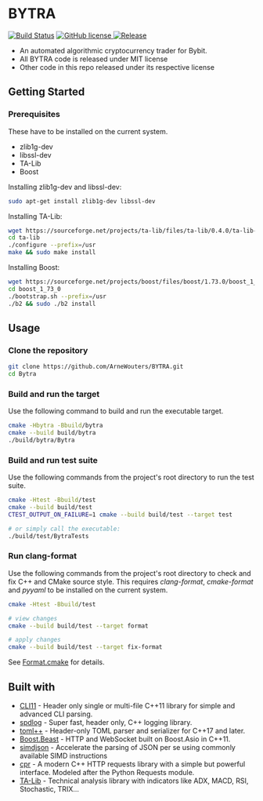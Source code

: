 # BYTRA

[![Build Status](https://travis-ci.com/ArneWouters/BYTRA.svg?token=whAYzQpaYXnwwohSyHG7&branch=master)](https://travis-ci.com/ArneWouters/BYTRA)
<a href="https://github.com/ArneWouters/BYTRA/blob/master/LICENSE" target="_blank">
  <img src="https://img.shields.io/github/license/ArneWouters/BYTRA.svg" alt="GitHub license">
</a>
[![Release](https://img.shields.io/github/release/ArneWouters/BYTRA.svg)](https://github.com/ArneWouters/BYTRA/releases/latest)

* An automated algorithmic cryptocurrency trader for Bybit.
* All BYTRA code is released under MIT license
* Other code in this repo released under its respective license

## Getting Started

### Prerequisites

These have to be installed on the current system.
 * zlib1g-dev
 * libssl-dev
 * TA-Lib
 * Boost
 
Installing zlib1g-dev and libssl-dev:

```bash
sudo apt-get install zlib1g-dev libssl-dev
```
 
Installing TA-Lib:

```bash
wget https://sourceforge.net/projects/ta-lib/files/ta-lib/0.4.0/ta-lib-0.4.0-src.tar.gz && tar -xvzf ta-lib-0.4.0-src.tar.gz > /dev/null
cd ta-lib
./configure --prefix=/usr
make && sudo make install
```
 
Installing Boost:

```bash
wget https://sourceforge.net/projects/boost/files/boost/1.73.0/boost_1_73_0.tar.gz && tar -xvzf boost_1_73_0.tar.gz > /dev/null
cd boost_1_73_0
./bootstrap.sh --prefix=/usr
./b2 && sudo ./b2 install
```

## Usage

### Clone the repository

```bash
git clone https://github.com/ArneWouters/BYTRA.git
cd Bytra
```

### Build and run the target

Use the following command to build and run the executable target.

```bash
cmake -Hbytra -Bbuild/bytra
cmake --build build/bytra
./build/bytra/Bytra
```

### Build and run test suite

Use the following commands from the project's root directory to run the test suite.

```bash
cmake -Htest -Bbuild/test
cmake --build build/test
CTEST_OUTPUT_ON_FAILURE=1 cmake --build build/test --target test

# or simply call the executable: 
./build/test/BytraTests
```

### Run clang-format

Use the following commands from the project's root directory to check and fix C++ and CMake source style.
This requires _clang-format_, _cmake-format_ and _pyyaml_ to be installed on the current system.

```bash
cmake -Htest -Bbuild/test

# view changes
cmake --build build/test --target format

# apply changes
cmake --build build/test --target fix-format
```

See [Format.cmake](https://github.com/TheLartians/Format.cmake) for details.

## Built with
 * [CLI11](https://github.com/CLIUtils/CLI11) - Header only single or multi-file C++11 library for simple and advanced CLI parsing.
 * [spdlog](https://github.com/gabime/spdlog) - Super fast, header only, C++ logging library.
 * [toml++](https://github.com/marzer/tomlplusplus) - Header-only TOML parser and serializer for C++17 and later.
 * [Boost.Beast](https://github.com/boostorg/beast) - HTTP and WebSocket built on Boost.Asio in C++11.
 * [simdjson](https://github.com/lemire/simdjson) - Accelerate the parsing of JSON per se using commonly available SIMD instructions
 * [cpr](https://github.com/whoshuu/cpr) - A modern C++ HTTP requests library with a simple but powerful interface. Modeled after the Python Requests module.
 * [TA-Lib](https://sourceforge.net/projects/ta-lib/) - Technical analysis library with indicators like ADX, MACD, RSI, Stochastic, TRIX...

